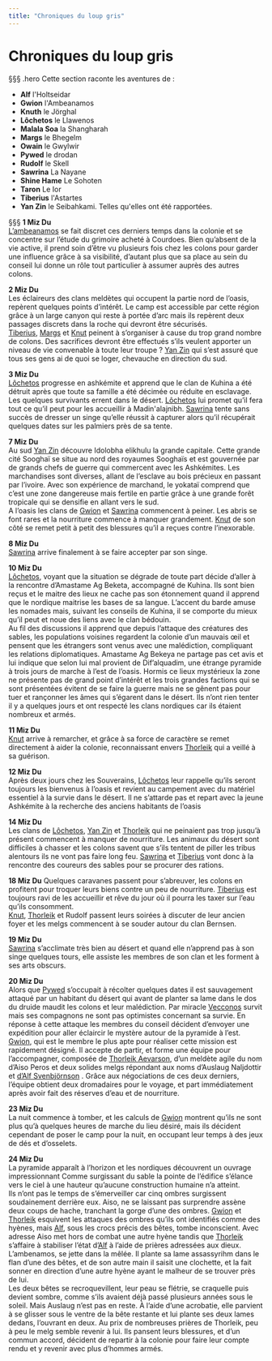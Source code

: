 ```yaml
---
title: "Chroniques du loup gris"
---
```

# Chroniques du loup gris

§§§ .hero
Cette section raconte les aventures de :
- **Alf** l'Holtseidar
- **Gwion** l'Ambeanamos
- **Knuth** le Jörghal
- **Lôchetos** le Llawenos
- **Malala Soa** la Shangharah
- **Margs** le Bhegelm
- **Owain** le Gwylwir
- **Pywed** le drodan
- **Rudolf** le Skell
- **Sawrina** La Nayane
- **Shine Hame** Le Sohoten
- **Taron** Le Ior
- **Tiberius** l'Astartes
- **Yan Zin** le Seibahkami.
Telles qu'elles ont été rapportées.

§§§
**1 Miz Du**  
[L’ambeanamos](bestiaire/gwion-gornoc) se fait discret ces derniers temps dans la colonie et se concentre sur l’étude du grimoire acheté à Courdoes. Bien qu’absent de la vie active, il prend soin d’être vu plusieurs fois chez les colons pour garder une influence grâce à sa visibilité, d’autant plus que sa place au sein du conseil lui donne un rôle tout particulier à assumer auprès des autres colons.  

**2 Miz Du**  
Les éclaireurs des clans meldètes qui occupent la partie nord de l’oasis, repèrent quelques points d’intérêt. Le camp est accessible par cette région grâce à un large canyon qui reste à portée d’arc mais ils repèrent deux passages discrets dans la roche qui devront être sécurisés.  
[Tiberius](/bestiaire/tiberius-don-alonzo), [Margs](/bestiaire/margs-maenkalon) et [Knut](/bestiaire/knut-svenson) peinent à s’organiser à cause du trop grand nombre de colons. Des sacrifices devront être effectués s’ils veulent apporter un niveau de vie convenable à toute leur troupe ?
[Yan Zin](bestiaire/yan-zin) qui s’est assuré que tous ses gens ai de quoi se loger, chevauche en direction du sud.  

**3 Miz Du**  
[Lôchetos](/bestiaire/lochetos-vlatcano) progresse en ashkémite et apprend que le clan de Kuhina a été détruit après que toute sa famille a été décimée ou réduite en esclavage. Les quelques survivants errent dans le désert. [Lôchetos](/bestiaire/lochetos-vlatcano) lui promet qu’il fera tout ce qu’il peut pour les accueillir à Madin'alajnibh.
[Sawrina](bestiaire/sawrina-semiramis) tente sans succès de dresser un singe qu’elle réussit à capturer alors qu’il récupérait quelques dates sur les palmiers près de sa tente.  

**7 Miz Du**  
Au sud [Yan Zin](bestiaire/yan-zin) découvre Idolobha elikhulu la grande capitale. Cette grande cité Sooghaï se situe au nord des royaumes Sooghaïs et est gouvernée par de grands chefs de guerre qui commercent avec les Ashkémites. Les marchandises sont diverses, allant de l’esclave au bois précieux en passant par l’ivoire. Avec son expérience de marchand, le yokataï comprend que c’est une zone dangereuse mais fertile en partie grâce à une grande forêt tropicale qui se densifie en allant vers le sud.  
A l’oasis les clans de [Gwion](/bestiaire/gwion-gornoc) et [Sawrina](bestiaire/sawrina-semiramis) commencent à peiner. Les abris se font rares et la nourriture commence à manquer grandement. [Knut](/bestiaire/thorleik-aevarson) de son côté se remet petit à petit des blessures qu’il a reçues contre l’inexorable.  

**8 Miz Du**  
[Sawrina](bestiaire/sawrina-semiramis) arrive finalement à se faire accepter par son singe.  

**10 Miz Du**  
[Lôchetos](/bestiaire/lochetos-vlatcano), voyant que la situation se dégrade de toute part décide d’aller à la rencontre d’Amastame Ag Beketa, accompagné de Kuhina. Ils sont bien reçus et le maitre des lieux ne cache pas son étonnement quand il apprend que le nordique maitrise les bases de sa langue. L’accent du barde amuse les nomades mais, suivant les conseils de Kuhina, il se comporte du mieux qu’il peut et noue des liens avec le clan bédouin.  
Au fil des discussions il apprend que depuis l’attaque des créatures des sables, les populations voisines regardent la colonie d’un mauvais œil et pensent que les étrangers sont venus avec une malédiction, compliquant les relations diplomatiques. Amastame Ag Bekeya ne partage pas cet avis et lui indique que selon lui mal provient de Dif’alquadim, une étrange pyramide à trois jours de marche à l’est de l’oasis. Hormis ce lieux mystérieux la zone ne présente pas de grand point d’intérêt et les trois grandes factions qui se sont présentées évitent de se faire la guerre mais ne se gênent pas pour tuer et rançonner les âmes qui s’égarent dans le désert. Ils n’ont rien tenter il y a quelques jours et ont respecté les clans nordiques car ils étaient nombreux et armés.  

**11 Miz Du**  
[Knut](/bestiaire/knut-svenson) arrive à remarcher, et grâce à sa force de caractère se remet directement à aider la colonie, reconnaissant envers [Thorleik](/bestiaire/thorleik-aevarson) qui a veillé à sa guérison.  

**12 Miz Du**  
Après deux jours chez les Souverains, [Lôchetos](/bestiaire/lochetos-vlatcano) leur rappelle qu’ils seront toujours les bienvenus à l’oasis et revient au campement avec du matériel essentiel à la survie dans le désert. Il ne s’attarde pas et repart avec la jeune Ashkémite à la recherche des anciens habitants de l’oasis  

**14 Miz Du**  
Les clans de [Lôchetos](/bestiaire/lochetos-vlatcano), [Yan Zin](bestiaire/yan-zin) et [Thorleik](/bestiaire/thorleik-aevarson)  qui ne peinaient pas trop jusqu’à présent commencent à manquer de nourriture. Les animaux du désert sont difficiles à chasser et les colons savent que s’ils tentent de piller les tribus alentours ils ne vont pas faire long feu. [Sawrina](bestiaire/sawrina-semiramis) et [Tiberius](/bestiaire/tiberius-don-alonzo) vont donc à la rencontre des coureurs des sables pour se procurer des rations.  

**18 Miz Du**
Quelques caravanes passent pour s’abreuver, les colons en profitent pour troquer leurs biens contre un peu de nourriture. [Tiberius](/bestiaire/tiberius-don-alonzo) est toujours ravi de les accueillir et rêve du jour où il pourra les taxer sur l’eau qu’ils consomment.  
[Knut](/bestiaire/knut-svenson), [Thorleik](/bestiaire/thorleik-aevarson) et Rudolf passent leurs soirées à discuter de leur ancien foyer et les melgs commencent à se souder autour du clan Bernsen.  

**19 Miz Du**  
[Sawrina](bestiaire/sawrina-semiramis) s’acclimate très bien au désert et quand elle n’apprend pas à son singe quelques tours, elle assiste les membres de son clan et les forment à ses arts obscurs.  

**20 Miz Du**  
Alors que [Pywed](/bestiaire/pywed-vecconos) s’occupait à récolter quelques dates il est sauvagement attaqué par un habitant du désert qui avant de planter sa lame dans le dos du druide maudit les colons et leur malédiction. Par miracle [Vecconos](/bestiaire/pywed-vecconos) survit mais ses compagnons ne sont pas optimistes concernant sa survie. En réponse à cette attaque les membres du conseil décident d’envoyer une expédition pour aller éclaircir le mystère autour de la pyramide à l’est. [Gwion](/bestiaire/gwion-gornoc), qui est le membre le plus apte pour réaliser cette mission est rapidement désigné. Il accepte de partir, et forme une équipe pour l’accompagner, composée de [Thorleik Aevarson](/bestiaire/thorleik-aevarson), d’un meldète agile du nom d’Aiso Peros et deux solides melgs répondant aux noms d’Auslaug Naljdottir et [d’Alf Svenbjörnson](/bestiaire/alf-swenbjornson) . Grâce aux négociations de ces deux derniers, l’équipe obtient deux dromadaires pour le voyage, et part immédiatement après avoir fait des réserves d’eau et de nourriture.  

**23 Miz Du**  
La nuit commence à tomber, et les calculs de [Gwion](/bestiaire/gwion-gornoc) montrent qu’ils ne sont plus qu’à quelques heures de marche du lieu désiré, mais ils décident cependant de poser le camp pour la nuit, en occupant leur temps à des jeux de dés et d’osselets.  

**24 Miz Du**  
La pyramide apparaît à l’horizon et les nordiques découvrent un ouvrage impressionnant Comme surgissant du sable la pointe de l’édifice s’élance vers le ciel à une hauteur qu’aucune construction humaine n’a atteint.  
Ils n’ont pas le temps de s’émerveiller car cinq ombres surgissent soudainement derrière eux. Aiso, ne se laissant pas surprendre assène deux coups de hache, tranchant la gorge d’une des ombres. [Gwion](/bestiaire/gwion-gornoc) et [Thorleik](/bestiaire/thorleik-aevarson) esquivent les attaques des ombres qu’ils ont identifiés comme des hyènes, mais [Alf](/bestiaire/alf-swenbjornson), sous les crocs précis des bêtes, tombe inconscient. Avec adresse Aiso met hors de combat une autre hyène tandis que [Thorleik](/bestiaire/thorleik-aevarson) s’affaire à stabiliser l’état d’[Alf](/bestiaire/alf-swenbjornson) à l’aide de prières adressées aux dieux. L’ambenamos, se jette dans la mêlée. Il plante sa lame assassyrihm dans le flan d’une des bêtes, et de son autre main il saisit une clochette, et la fait sonner en direction d’une autre hyène ayant le malheur de se trouver près de lui.  
Les deux bêtes se recroquevillent, leur peau se flétrie, se craquelle puis devient sombre, comme s’ils avaient déjà passé plusieurs années sous le soleil. Mais Auslaug n’est pas en reste. À l’aide d’une acrobatie, elle parvient à se glisser sous le ventre de la bête restante et lui plante ses deux lames dedans, l’ouvrant en deux. Au prix de nombreuses prières de Thorleik, peu à peu le melg semble revenir à lui. Ils pansent leurs blessures, et d’un commun accord, décident de repartir à la colonie pour faire leur compte rendu et y revenir avec plus d’hommes armés.  
  
